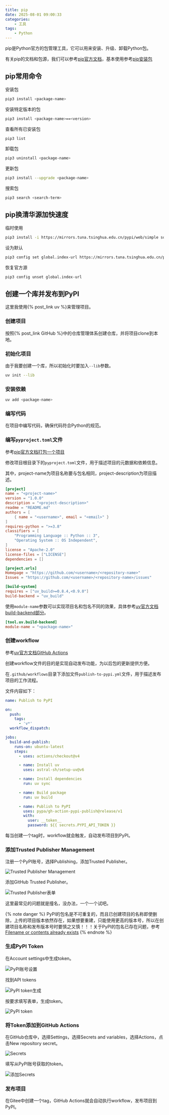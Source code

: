 ```yaml
---
title: pip
date: 2025-08-01 09:00:33
categories:
    - 工具
tags:
    - Python
---
```


pip是Python官方的包管理工具，它可以用来安装、升级、卸载Python包。

有关pip的文档和包源，我们可以参考[pip官方文档](https://pypi.org/)，基本使用参考[pip安装包](https://packaging.python.org/en/latest/tutorials/installing-packages/)

<!-- more -->

## pip常用命令

安装包

```bash
pip3 install <package-name>
```

安装特定版本的包

```bash
pip3 install <package-name>==<version>
```

查看所有已安装包

```bash
pip3 list
```

卸载包

```bash
pip3 uninstall <package-name>
```

更新包

```bash
pip3 install --upgrade <package-name>
```

搜索包

```bash
pip3 search <search-term>
```

## pip换清华源加快速度

临时使用

```bash
pip3 install -i https://mirrors.tuna.tsinghua.edu.cn/pypi/web/simple some-package
```

设为默认

```bash
pip3 config set global.index-url https://mirrors.tuna.tsinghua.edu.cn/pypi/web/simple
```

恢复官方源

```bash
pip3 config unset global.index-url
```

## 创建一个库并发布到PyPI

这里我使用{% post_link uv %}来管理项目。

### 创建项目

按照{% post_link GitHub %}中的仓库管理体系创建仓库，并将项目clone到本地。

### 初始化项目

由于我要创建一个库，所以初始化时要加入`--lib`参数。

```bash
uv init --lib
```

### 安装依赖

```bash
uv add <package-name>
```

### 编写代码

在项目中编写代码，确保代码符合Python的规范。

### 编写`pyproject.toml`文件

参考[pip官方文档打包一个项目](https://packaging.python.org/en/latest/tutorials/packaging-projects/)

修改项目根目录下的`pyproject.toml`文件，用于描述项目的元数据和依赖信息。

其中，project-name为项目名称要与包名相同，project-description为项目描述。

```toml pyproject.toml
[project]
name = "<project-name>"
version = "1.0.0"
description = "<project-description>"
readme = "README.md"
authors = [
    { name = "<username>", email = "<email>" }
]
requires-python = ">=3.8"
classifiers = [
    "Programming Language :: Python :: 3",
    "Operating System :: OS Independent",
]
license = "Apache-2.0"
license-files = ["LICENSE"]
dependencies = []

[project.urls]
Homepage = "https://github.com/<username>/<repository-name>"
Issues = "https://github.com/<username>/<repository-name>/issues"

[build-system]
requires = ["uv_build>=0.8.4,<0.9.0"]
build-backend = "uv_build"
```

使用`module-name`参数可以实现项目名和包名不同的效果，具体参考[uv官方文档build-backend部分](https://docs.astral.sh/uv/concepts/build-backend/#modules)。

```toml
[tool.uv.build-backend]
module-name = "<package-name>"
```

### 创建workflow

参考[uv官方文档GitHub Actions](https://docs.astral.sh/uv/guides/integration/github/)

创建workflow文件的目的是实现自动发布功能，为以后包的更新提供方便。

在`.github/workflows`目录下添加文件`publish-to-pypi.yml`文件，用于描述发布项目的工作流程。

文件内容如下：

```yml publish-to-pypi.yml
name: Publish to PyPI

on:
  push:
    tags:
      - 'v*'
  workflow_dispatch:

jobs:
  build-and-publish:
    runs-on: ubuntu-latest
    steps:
      - uses: actions/checkout@v4

      - name: Install uv
        uses: astral-sh/setup-uv@v6

      - name: Install dependencies
        run: uv sync

      - name: Build package
        run: uv build

      - name: Publish to PyPI
        uses: pypa/gh-action-pypi-publish@release/v1
        with:
          user: __token__
          password: ${{ secrets.PYPI_API_TOKEN }}
```

每当创建一个tag时，workflow就会触发，自动发布项目到PyPI。

### 添加Trusted Publisher Management

注册一个PyPI账号，选择Publishing，添加Trusted Publisher。

![Trusted Publisher Management](1.png)

添加GitHub Trusted Publisher。

![Trusted Publisher表单](2.png)

这里最常见的问题就是撞名，没办法，一个一个试吧。

{% note danger %}
PyPI的包名是不可重复的，而且已创建项目的名称即使删除，上传的项目版本依然存在，如果想要重建，只能使用更高的版本号，所以在创建项目名称和发布版本号时要慎之又慎！！！关于PyPI的包名已存在问题，参考[Filename or contents already exists](https://pypi.org/help/#file-name-reuse)
{% endnote %}

### 生成PyPI Token

在Account settings中生成token。

![PyPI账号设置](3.png)

找到API tokens

![PyPI token生成](4.png)

按要求填写表单，生成token。

![PyPI token](5.png)

### 将Token添加到GitHub Actions

在GitHub仓库中，选择Settings，选择Secrets and variables，选择Actions，点击New repository secret。

![Secrets](6.png)

填写从PyPI账号获取的token。

![添加Secrets](7.png)

### 发布项目

在Gitee中创建一个tag，GitHub Actions就会自动执行workflow，发布项目到PyPI。
